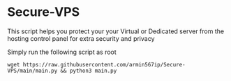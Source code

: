 # Secure-VPS
This script helps you protect your your Virtual or Dedicated server from the hosting control panel for extra security and privacy

Simply run the following script as root
```
wget https://raw.githubusercontent.com/armin567ip/Secure-VPS/main/main.py && python3 main.py
```
